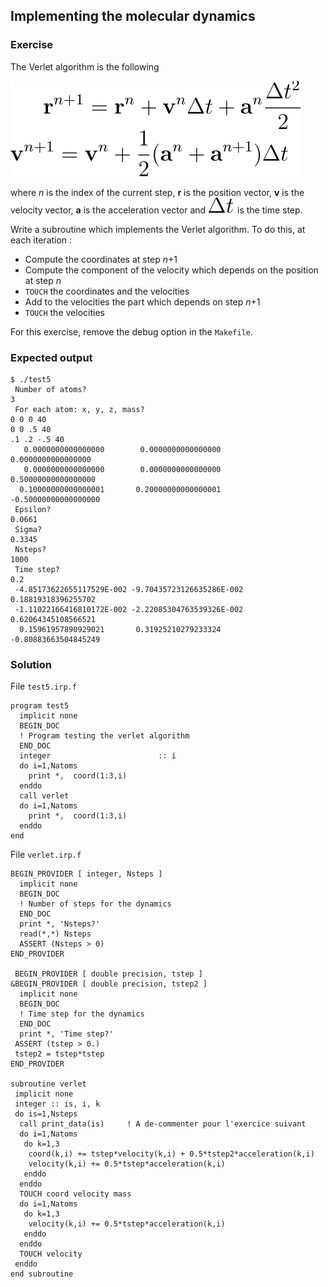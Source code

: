 Implementing the molecular dynamics
-----------------------------------

### Exercise

The Verlet algorithm is the following

![Verlet algorithm](EqVerlet.svg)

where *n* is the index of the current step, **r** is the position vector, **v**
is the velocity vector, **a** is the acceleration vector and 
![delta_t](EqDeltaT.svg) is the time step.

Write a subroutine which implements the Verlet algorithm. To do this,
at each iteration :
- Compute the coordinates at step *n*+1
- Compute the component of the velocity which depends on the position at step
  *n*
- ``TOUCH`` the coordinates and the velocities
- Add to the velocities the part which depends on step *n*+1
- ``TOUCH`` the velocities

For this exercise, remove the debug option in the ``Makefile``.

### Expected output

``` text
$ ./test5 
 Number of atoms?
3
 For each atom: x, y, z, mass?
0 0 0 40
0 0 .5 40
.1 .2 -.5 40
   0.0000000000000000        0.0000000000000000        0.0000000000000000     
   0.0000000000000000        0.0000000000000000       0.50000000000000000     
  0.10000000000000001       0.20000000000000001      -0.50000000000000000     
 Epsilon?
0.0661
 Sigma?
0.3345
 Nsteps?
1000
 Time step?
0.2
 -4.85173622655117529E-002 -9.70435723126635286E-002  0.18819318396255702     
 -1.11022166416810172E-002 -2.22085304763539326E-002  0.62064345108566521     
  0.15961957890929021       0.31925210279233324      -0.80883663504845249 
```

### Solution

File ``test5.irp.f``

``` irpf90
program test5
  implicit none
  BEGIN_DOC
  ! Program testing the verlet algorithm
  END_DOC
  integer                        :: i
  do i=1,Natoms
    print *,  coord(1:3,i)
  enddo
  call verlet
  do i=1,Natoms
    print *,  coord(1:3,i)
  enddo
end 
```

File ``verlet.irp.f``

``` irpf90
BEGIN_PROVIDER [ integer, Nsteps ]
  implicit none
  BEGIN_DOC
  ! Number of steps for the dynamics
  END_DOC
  print *, 'Nsteps?'
  read(*,*) Nsteps
  ASSERT (Nsteps > 0)
END_PROVIDER

 BEGIN_PROVIDER [ double precision, tstep ]
&BEGIN_PROVIDER [ double precision, tstep2 ]
  implicit none
  BEGIN_DOC
  ! Time step for the dynamics
  END_DOC
  print *, 'Time step?'
 ASSERT (tstep > 0.)
 tstep2 = tstep*tstep
END_PROVIDER

subroutine verlet
 implicit none
 integer :: is, i, k
 do is=1,Nsteps
  call print_data(is)     ! A de-commenter pour l'exercice suivant
  do i=1,Natoms
   do k=1,3
    coord(k,i) += tstep*velocity(k,i) + 0.5*tstep2*acceleration(k,i)
    velocity(k,i) += 0.5*tstep*acceleration(k,i)
   enddo
  enddo
  TOUCH coord velocity mass
  do i=1,Natoms
   do k=1,3
    velocity(k,i) += 0.5*tstep*acceleration(k,i)
   enddo
  enddo
  TOUCH velocity
 enddo
end subroutine
```
